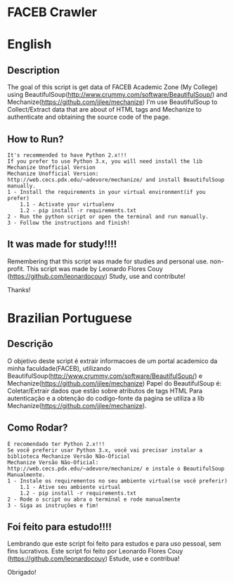 # FACEB Crawler #
# English

## Description ##
The goal of this script is get data of FACEB Academic Zone (My College)
using BeautifulSoup(http://www.crummy.com/software/BeautifulSoup/) and Mechanize(https://github.com/jjlee/mechanize)
I'm use BeautifulSoup to Collect/Extract data that are about of HTML tags and
Mechanize to authenticate and obtaining the source code of the page.

## How to Run? ##
    It's recommended to have Python 2.x!!!
    If you prefer to use Python 3.x, you will need install the lib Mechanize Unofficial Version
    Mechanize Unofficial Version: http://web.cecs.pdx.edu/~adevore/mechanize/ and install BeautifulSoup manually.
    1 - Install the requirements in your virtual environment(if you prefer)
        1.1 - Activate your virtualenv
        1.2 - pip install -r requirements.txt
    2 - Run the python script or open the terminal and run manually.
    3 - Follow the instructions and finish!

## It was made for study!!!! ##
Remembering that this script was made for studies and personal use. non-profit.
This script was made by Leonardo Flores Couy (https://github.com/leonardocouy)
Study, use and contribute!

Thanks!

# Brazilian Portuguese

## Descrição ##
O objetivo deste script é extrair informacoes de um portal academico da minha faculdade(FACEB), utilizando
BeautifulSoup(http://www.crummy.com/software/BeautifulSoup/) e Mechanize(https://github.com/jjlee/mechanize)
Papel do BeautifulSoup é: Coletar/Extrair dados que estão sobre atributos de tags HTML
Para autenticação e a obtenção do codigo-fonte da pagina se utiliza a lib
Mechanize(https://github.com/jjlee/mechanize).

## Como Rodar? ##
    É recomendado ter Python 2.x!!!
    Se você preferir usar Python 3.x, você vai precisar instalar a biblioteca Mechanize Versão Não-Oficial
    Mechanize Versão Não-Oficial: http://web.cecs.pdx.edu/~adevore/mechanize/ e instale o BeautifulSoup Manualmente.
    1 - Instale os requirementos no seu ambiente virtual(se você preferir)
        1.1 - Ative seu ambiente virtual
        1.2 - pip install -r requirements.txt
    2 - Rode o script ou abra o terminal e rode manualmente
    3 - Siga as instruções e fim!

## Foi feito para estudo!!!! ##
Lembrando que este script foi feito para estudos e para uso pessoal, sem fins lucrativos.
Este script foi feito por Leonardo Flores Couy (https://github.com/leonardocouy)
Estude, use e contribua!

Obrigado!

